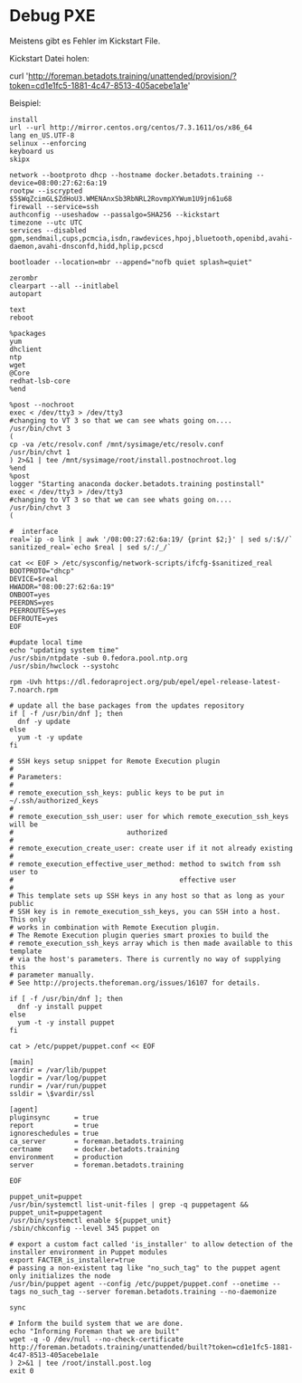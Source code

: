 # Debug PXE

Meistens gibt es Fehler im Kickstart File.

Kickstart Datei holen:

curl 'http://foreman.betadots.training/unattended/provision/?token=cd1e1fc5-1881-4c47-8513-405acebe1a1e'

Beispiel:

    install
    url --url http://mirror.centos.org/centos/7.3.1611/os/x86_64
    lang en_US.UTF-8
    selinux --enforcing
    keyboard us
    skipx

    network --bootproto dhcp --hostname docker.betadots.training --device=08:00:27:62:6a:19
    rootpw --iscrypted $5$WqZcimGL$ZdHoU3.WMENAnxSb3RbNRL2RovmpXYWum1U9jn61u68
    firewall --service=ssh
    authconfig --useshadow --passalgo=SHA256 --kickstart
    timezone --utc UTC
    services --disabled gpm,sendmail,cups,pcmcia,isdn,rawdevices,hpoj,bluetooth,openibd,avahi-daemon,avahi-dnsconfd,hidd,hplip,pcscd

    bootloader --location=mbr --append="nofb quiet splash=quiet"

    zerombr
    clearpart --all --initlabel
    autopart

    text
    reboot

    %packages
    yum
    dhclient
    ntp
    wget
    @Core
    redhat-lsb-core
    %end

    %post --nochroot
    exec < /dev/tty3 > /dev/tty3
    #changing to VT 3 so that we can see whats going on....
    /usr/bin/chvt 3
    (
    cp -va /etc/resolv.conf /mnt/sysimage/etc/resolv.conf
    /usr/bin/chvt 1
    ) 2>&1 | tee /mnt/sysimage/root/install.postnochroot.log
    %end
    %post
    logger "Starting anaconda docker.betadots.training postinstall"
    exec < /dev/tty3 > /dev/tty3
    #changing to VT 3 so that we can see whats going on....
    /usr/bin/chvt 3
    (

    #  interface
    real=`ip -o link | awk '/08:00:27:62:6a:19/ {print $2;}' | sed s/:$//`
    sanitized_real=`echo $real | sed s/:/_/`

    cat << EOF > /etc/sysconfig/network-scripts/ifcfg-$sanitized_real
    BOOTPROTO="dhcp"
    DEVICE=$real
    HWADDR="08:00:27:62:6a:19"
    ONBOOT=yes
    PEERDNS=yes
    PEERROUTES=yes
    DEFROUTE=yes
    EOF

    #update local time
    echo "updating system time"
    /usr/sbin/ntpdate -sub 0.fedora.pool.ntp.org
    /usr/sbin/hwclock --systohc

    rpm -Uvh https://dl.fedoraproject.org/pub/epel/epel-release-latest-7.noarch.rpm

    # update all the base packages from the updates repository
    if [ -f /usr/bin/dnf ]; then
      dnf -y update
    else
      yum -t -y update
    fi

    # SSH keys setup snippet for Remote Execution plugin
    #
    # Parameters:
    #
    # remote_execution_ssh_keys: public keys to be put in ~/.ssh/authorized_keys
    #
    # remote_execution_ssh_user: user for which remote_execution_ssh_keys will be
    #                            authorized
    #
    # remote_execution_create_user: create user if it not already existing
    #
    # remote_execution_effective_user_method: method to switch from ssh user to
    #                                         effective user
    #
    # This template sets up SSH keys in any host so that as long as your public
    # SSH key is in remote_execution_ssh_keys, you can SSH into a host. This only
    # works in combination with Remote Execution plugin.
    # The Remote Execution plugin queries smart proxies to build the
    # remote_execution_ssh_keys array which is then made available to this template
    # via the host's parameters. There is currently no way of supplying this
    # parameter manually.
    # See http://projects.theforeman.org/issues/16107 for details.

    if [ -f /usr/bin/dnf ]; then
      dnf -y install puppet
    else
      yum -t -y install puppet
    fi

    cat > /etc/puppet/puppet.conf << EOF

    [main]
    vardir = /var/lib/puppet
    logdir = /var/log/puppet
    rundir = /var/run/puppet
    ssldir = \$vardir/ssl

    [agent]
    pluginsync      = true
    report          = true
    ignoreschedules = true
    ca_server       = foreman.betadots.training
    certname        = docker.betadots.training
    environment     = production
    server          = foreman.betadots.training

    EOF

    puppet_unit=puppet
    /usr/bin/systemctl list-unit-files | grep -q puppetagent && puppet_unit=puppetagent
    /usr/bin/systemctl enable ${puppet_unit}
    /sbin/chkconfig --level 345 puppet on

    # export a custom fact called 'is_installer' to allow detection of the installer environment in Puppet modules
    export FACTER_is_installer=true
    # passing a non-existent tag like "no_such_tag" to the puppet agent only initializes the node
    /usr/bin/puppet agent --config /etc/puppet/puppet.conf --onetime --tags no_such_tag --server foreman.betadots.training --no-daemonize

    sync

    # Inform the build system that we are done.
    echo "Informing Foreman that we are built"
    wget -q -O /dev/null --no-check-certificate http://foreman.betadots.training/unattended/built?token=cd1e1fc5-1881-4c47-8513-405acebe1a1e
    ) 2>&1 | tee /root/install.post.log
    exit 0
